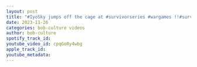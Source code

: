 ```yaml
---
layout: post
title: "#IyoSky jumps off the cage at #survivorseries #wargames !!#survivorserieswargames #charlotteflair"
date: 2023-11-26
categories: bob-culture videos
author: bob-culture
spotify_track_id: 
youtube_video_id: cpqGoRy4wbg
apple_track_id: 
youtube_metadata: 
---
```

